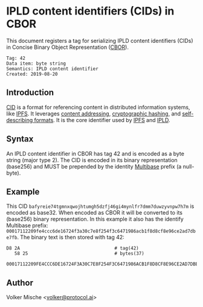 IPLD content identifiers (CIDs) in CBOR
=======================================

This document registers a tag for serializing IPLD content identifiers (CIDs) in Concise Binary Object Representation ([CBOR]).

    Tag: 42
    Data item: byte string
    Semantics: IPLD content identifier
    Created: 2019-08-20


Introduction
------------

[CID] is a format for referencing content in distributed information systems, like [IPFS]. It leverages [content addressing], [cryptographic hashing], and [self-describing formats]. It is the core identifier used by [IPFS] and [IPLD].


Syntax
---------

An IPLD content identifier in CBOR has tag 42 and is encoded as a byte string (major type 2). The CID is encoded in its binary representation (base256) and MUST be prepended by the identity [Multibase] prefix (a null-byte).


Example
-------

This CID `bafyreie74tgmnxqwojhtumgh5dzfj46gi4mynlfr7dmm7duwzyvnpw7h7m` is encoded as base32. When encoded as CBOR it will be converted to its (base256) binary representation. In this example it also has the identify Multibase prefix: `00017112209fe4ccc6de16724f3a30c7e8f254f3c6471986acb1f8d8cf8e96ce2ad7dbe7fb`. The binary text is then stored with tag 42:

    D8 2A                                   # tag(42)
       58 25                                # bytes(37)
          00017112209FE4CCC6DE16724F3A30C7E8F254F3C6471986ACB1F8D8CF8E96CE2AD7DBE7FB


Author
------

Volker Mische <[volker@protocol.ai](mailto:volker@protocol.ai)>

[CBOR]: https://tools.ietf.org/html/rfc7049
[CID]: https://github.com/ipld/cid
[IPFS]: https://ipfs.io/
[content addressing]: https://en.wikipedia.org/wiki/Content-addressable_storage
[cryptographic hashing]: https://simple.wikipedia.org/wiki/Cryptographic_hash_function
[self-describing formats]: https://github.com/multiformats/multiformats
[IPLD]: https://ipld.io
[Multibase]: https://github.com/multiformats/multibase
